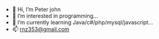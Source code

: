 - 👋 Hi, I’m Peter john
- 👀 I’m interested in programming...
- 🌱 I’m currently learning Java/c#/php/mysql/javascript...
- 📫 rnz353@gmail.com

<!---
rnz160393/rnz160393 is a ✨ special ✨ repository because its `README.md` (this file) appears on your GitHub profile.
You can click the Preview link to take a look at your changes.
--->
